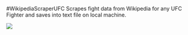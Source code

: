 #WikipediaScraperUFC
Scrapes fight data from Wikipedia for any UFC Fighter and saves into text file on local machine.


![](https://media.giphy.com/media/VdF8FoM4ZbNcuc04kH/giphy.gif)
